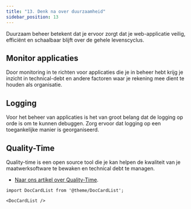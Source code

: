 ```yaml
---
title: "13. Denk na over duurzaamheid"
sidebar_position: 13
---
```


Duurzaam beheer betekent dat je ervoor zorgt dat je web-applicatie veilig, efficiënt en schaalbaar blijft over de gehele levenscyclus.

## Monitor applicaties 
Door monitoring in te richten voor applicaties die je in beheer hebt krijg je inzicht in technical-debt en andere factoren waar je rekening mee dient te houden als organisatie.

## Logging
Voor het beheer van applicaties is het van groot belang dat de logging op orde is om te kunnen debuggen. Zorg ervoor dat logging op een toegankelijke manier is georganiseerd.

## Quality-Time 

Quality-time is een open source tool die je kan helpen de kwaliteit van je maatwerksoftware te bewaken en technical debt te managen.

- [Naar ons artikel over Quality-Time](./tools/quality-time).

```mdx-code-block
import DocCardList from '@theme/DocCardList';

<DocCardList />
```

